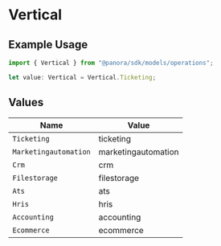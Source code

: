 # Vertical

## Example Usage

```typescript
import { Vertical } from "@panora/sdk/models/operations";

let value: Vertical = Vertical.Ticketing;
```

## Values

| Name                  | Value                 |
| --------------------- | --------------------- |
| `Ticketing`           | ticketing             |
| `Marketingautomation` | marketingautomation   |
| `Crm`                 | crm                   |
| `Filestorage`         | filestorage           |
| `Ats`                 | ats                   |
| `Hris`                | hris                  |
| `Accounting`          | accounting            |
| `Ecommerce`           | ecommerce             |